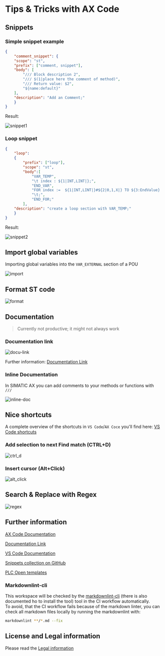 # Tips & Tricks with AX Code

## Snippets

### Simple snippet example

```json
{
    "comment_snippet": {
    "scope": "st",
    "prefix": ["comment, snippet"],
    "body": [
        "/// Block description 2",
        "/// $(1|place here the comment of method)",
        "/// Return value: $2",
        "${name:default}"
    ],
    "description": "Add an Comment;"
    }
}
```

Result:

![snippet1](img/simple_snippet.gif)

### Loop snippet

```json
{
    "loop":
    {
        "prefix": ["loop"],
        "scope": "st",
        "body":[
            "VAR_TEMP",
            "\t index : ${1|INT,LINT|};",
            "END_VAR",
            "FOR index :=  ${1|INT,LINT|}#${2|0,1,X|} TO ${3:EndValue} DO",
            "\t;",
            "END_FOR;"
        ],
    "description": "create a loop section with VAR_TEMP;"
    }
}
```

Result:

![snippet2](img/snippet_loop.gif)

## Import global variables

Importing global variables into the `VAR_EXTERNAL` section of a POU

![import](img/import_globals.gif)

## Format ST code

![format](img/format.gif)

## Documentation

> Currently not productive; it might not always work

### Documentation link

![docu-link](img/doc-link.gif)

Further information: [Documentation Link](https://console.simatic-ax.siemens.io/docs/axcode/library-toolbox/docs-v0)

### Inline Documentation

In SIMATIC AX you can add comments to your methods or functions with `///`

![inline-doc](img/inline-docu.gif)

## Nice shortcuts

A complete overview of the shortcuts in `VS Code`/`AX Coce` you'll find here: [VS Code shortcuts](https://code.visualstudio.com/shortcuts/keyboard-shortcuts-windows.pdf)

### Add selection to next Find match (CTRL+D)

![ctrl_d](img/ctrl_d.gif)

### Insert cursor (Alt+Click)

![alt_click](img/alt_click.gif)

## Search & Replace with Regex

![regex](img/regex.gif)


## Further information

[AX Code Documentation](https://console.simatic-ax.siemens.io/docs/axcode/vscode-user-snippets)

[Documentation Link](https://console.simatic-ax.siemens.io/docs/axcode/library-toolbox/docs-v0)

[VS Code Documentation](https://code.visualstudio.com/docs/editor/userdefinedsnippets#_create-your-own-snippets)

[Snippets collection on GitHub](https://github.com/simatic-ax/snippetscollection)

[PLC Open templates](https://github.com/simatic-ax/plcopen-snippets)

### Markdownlint-cli

This workspace will be checked by the [markdownlint-cli](https://github.com/igorshubovych/markdownlint-cli) (there is also documented ho to install the tool) tool in the CI workflow automatically.  
To avoid, that the CI workflow fails because of the markdown linter, you can check all markdown files locally by running the markdownlint with:

```sh
markdownlint **/*.md --fix
```

## License and Legal information

Please read the [Legal information](LICENSE.md)

